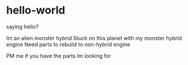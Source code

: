 # hello-world
saying hello?

Im an alien monster hybrid
Stuck on this planet with my monster hybrid engine
Need parts to rebuild to non-hybrid engine

PM me if you have the parts Im looking for



